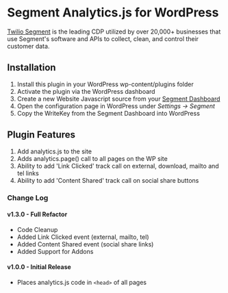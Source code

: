 # Segment Analytics.js for WordPress

[Twilio Segment](https://www.segment.com) is the leading CDP utilized by over 20,000+ businesses that use Segment's software and APIs to collect, clean, and control their customer data.  

## Installation

1. Install this plugin in your WordPress wp-content/plugins folder
2. Activate the plugin via the WordPress dashboard
3. Create a new Website Javascript source from your [Segment Dashboard](https://app.segment.com) 
4. Open the configuration page in WordPress under  *Settings -> Segment*
5. Copy the WriteKey from the Segment Dashboard into WordPress 

## Plugin Features

1. Add analytics.js to the site
2. Adds analytics.page() call to all pages on the WP site
3. Ability to add 'Link Clicked' track call on external, download, mailto and tel links
4. Ability to add 'Content Shared' track call on social share buttons

### Change Log

#### v1.3.0 - Full Refactor
- Code Cleanup
- Added Link Clicked event (external, mailto, tel)
- Added Content Shared event (social share links) 
- Added Support for Addons

#### v1.0.0 - Initial Release
- Places analytics.js code in `<head>` of all pages
